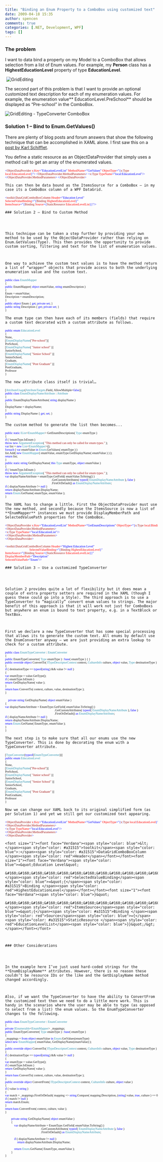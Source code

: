 ```yaml
---
title: "Binding an Enum Property to a ComboBox using customized text"
date: 2009-04-18 15:35
author: spencen
comments: true
categories: [.NET, Development, WPF]
tags: []
---
```



### The problem

  

I want to data bind a property on my Model to a ComboBox that allows selection from a list of Enum values. For example, my **Person** class has a **HighestEducationLevel** property of type **EducationLevel**.
  

&#160;![GridEditing](/images/GridEditing_6.png "GridEditing") 
  

The second part of this problem is that I want to provide an optional customized text description for each of my enumeration values. For example, the enumeration value** EducationLevel.PreSchool** should be displayed as “Pre-school” in the ComboBox.
  

![GridEditing - TypeConverter ComboBox](/images/GridEditing%20-%20TypeConverter%20ComboBox_3.png "GridEditing - TypeConverter ComboBox") 
  

### Solution 1 – Bind to Enum.GetValues()

  

There are plenty of blog posts and forum answers that show the following technique that can be accomplished in XAML alone. I first saw this on a <a href="http://www.codeproject.com/KB/WPF/FillComboboxWSortedEnum.aspx" target="_blank">post by Karl Schifflet</a>.
  

You define a static resource as an ObjectDataProvider that simply uses a method call to get an array of the enumerated values.
  

<font size="1"><font face="Verdana"><span style="color: blue">&lt;</span><span style="color: #a31515">ObjectDataProvider </span><span style="color: red">x</span><span style="color: blue">:</span><span style="color: red">Key</span><span style="color: blue">=&quot;EducationLevelList&quot; </span><span style="color: red">MethodName</span><span style="color: blue">=&quot;GetValues&quot; </span><span style="color: red">ObjectType</span><span style="color: blue">=&quot;{</span><span style="color: #a31515">x</span><span style="color: blue">:</span><span style="color: #a31515">Type </span><span style="color: red">local</span><span style="color: blue">:</span><span style="color: red">EducationLevel</span></font></font><font size="1"><font face="Verdana"><span style="color: blue">}&quot;&gt;
&lt;</span><span style="color: #a31515">ObjectDataProvider.MethodParameters</span></font></font><font size="1"><font face="Verdana"><span style="color: blue">&gt;
&lt;</span><span style="color: #a31515">x</span><span style="color: blue">:</span><span style="color: #a31515">Type </span><span style="color: red">TypeName</span></font></font><font size="1"><font face="Verdana"><span style="color: blue">=&quot;local:EducationLevel&quot;/&gt;
&lt;/</span><span style="color: #a31515">ObjectDataProvider.MethodParameters</span></font></font><font size="1"><font face="Verdana"><span style="color: blue">&gt;
&lt;/</span><span style="color: #a31515">ObjectDataProvider</span><span style="color: blue">&gt;</span></font></font></pre>
<a href="http://11011.net/software/vspaste"></a>

    
    
    

    
    This can then be data bound as the ItemsSource for a ComboBox – in my case its a ComboBox column of a WPF DataGrid.
    
<pre class="code"><font size="1"><font face="Verdana"><span style="color: blue">&lt;</span><span style="color: #a31515">toolkit</span><span style="color: blue">:</span><span style="color: #a31515">DataGridComboBoxColumn </span><span style="color: red">Header</span></font></font><font size="1"><font face="Verdana"><span style="color: blue">=&quot;Education Level&quot;
</span><span style="color: red">SelectedValueBinding</span><span style="color: blue">=&quot;{</span><span style="color: #a31515">Binding </span><span style="color: red">HighestEducationLevel</span></font></font><font size="1"><font face="Verdana"><span style="color: blue">}&quot;
</span><span style="color: red">ItemsSource</span><span style="color: blue">=&quot;{</span><span style="color: #a31515">Binding </span><span style="color: red">Source</span><span style="color: blue">={</span><span style="color: #a31515">StaticResource </span><span style="color: red">EducationLevelList</span><span style="color: blue">}}&quot;/&gt;</span></font></font></pre>
<a href="http://11011.net/software/vspaste"></a>

    
    ### Solution 2 – Bind to Custom Method
    
    

    
    This technique can be taken a step further by providing your own method to be used by the ObjectDataProvider rather than relying on Enum.GetValues(Type). This then provides the opportunity to provide custom sorting, filtering and text for the list of enumeration values.
    

    
    One way to achieve the custom text values is to have the method return a list of “wrapper” objects that provide access to both the underlying enumeration value and the custom text.
    
<pre class="code"><span style="color: blue"><font size="1" face="Verdana">public class </font></span><font size="1"><font face="Verdana"><span style="color: #2b91af">EnumMapper
</span>{
<span style="color: blue">public </span>EnumMapper( <span style="color: blue">object </span>enumValue, <span style="color: blue">string </span>enumDescription )
{
Enum = enumValue;
Description = enumDescription;
}
<span style="color: blue">public object </span>Enum { <span style="color: blue">get</span>; <span style="color: blue">private set</span>; }
<span style="color: blue">public string </span>Description { <span style="color: blue">get</span>; <span style="color: blue">private set</span>; }
}</font></font></pre>

    
    The enum type can then have each of its members (fields) that require a custom text decorated with a custom attribute as follows.
    
<pre class="code"><span style="color: blue"><font size="1" face="Verdana">public enum </font></span><font size="1"><font face="Verdana"><span style="color: #2b91af">EducationLevel
</span>{
None,
[<span style="color: #2b91af">EnumDisplayName</span>(<span style="color: #a31515">&quot;Pre-school&quot;</span>)]
PreSchool,
[<span style="color: #2b91af">EnumDisplayName</span>( <span style="color: #a31515">&quot;Junior school&quot; </span>)]
JuniorSchool,
[<span style="color: #2b91af">EnumDisplayName</span>( <span style="color: #a31515">&quot;Senior School&quot; </span>)]
SeniorSchool,
Graduate,
[<span style="color: #2b91af">EnumDisplayName</span>( <span style="color: #a31515">&quot;Post Graduate&quot; </span>)]
PostGraduate,
Professor
}</font></font></pre>
<a href="http://11011.net/software/vspaste"></a>

    
    The new attribute class itself is trivial…
    
<pre class="code"><font size="1" face="Verdana">[<span style="color: #2b91af">AttributeUsage</span>(<span style="color: #2b91af">AttributeTargets</span>.Field, AllowMultiple=<span style="color: blue">false</span>)]
<span style="color: blue">public class </span><span style="color: #2b91af">EnumDisplayNameAttribute </span>: </font><font size="1"><font face="Verdana"><span style="color: #2b91af">Attribute
</span>{
<span style="color: blue">public </span>EnumDisplayNameAttribute( <span style="color: blue">string </span>displayName )
{
DisplayName = displayName;
}
<span style="color: blue">public string </span>DisplayName { <span style="color: blue">get</span>; <span style="color: blue">set</span>; }
}</font></font></pre>
<a href="http://11011.net/software/vspaste"></a>

    
    The custom method to generate the list then becomes...
    
<pre class="code"><font size="1"><font face="Verdana"><span style="color: blue">public static </span><span style="color: #2b91af">IList</span>&lt;<span style="color: #2b91af">EnumMapper</span>&gt; GetEnumDescriptions( <span style="color: #2b91af">Type </span>enumType )
{
<span style="color: blue">if </span>( !enumType.IsEnum )
<span style="color: blue">throw new </span><span style="color: #2b91af">ArgumentException</span>( <span style="color: #a31515">&quot;This method can only be called for enum types.&quot; </span>);
<span style="color: blue">var </span>list = <span style="color: blue">new </span><span style="color: #2b91af">List</span>&lt;<span style="color: #2b91af">EnumMapper</span>&gt;();
<span style="color: blue">foreach </span>( <span style="color: blue">var </span>enumValue <span style="color: blue">in </span><span style="color: #2b91af">Enum</span>.GetValues( enumType ) )
list.Add( <span style="color: blue">new </span><span style="color: #2b91af">EnumMapper</span>( enumValue, enumType.GetDisplayName( enumValue ) ) );
<span style="color: blue">return </span>list;
}
<span style="color: blue">public static string </span>GetDisplayName( <span style="color: blue">this </span><span style="color: #2b91af">Type </span>enumType, <span style="color: blue">object </span>enumValue )
{
<span style="color: blue">if </span>( !enumType.IsEnum )
<span style="color: blue">throw new </span><span style="color: #2b91af">ArgumentException</span>( <span style="color: #a31515">&quot;This method can only be called for enum types.&quot; </span>);
<span style="color: blue">var </span>displayNameAttribute = enumType.GetField( enumValue.ToString() )  
                                                             .GetCustomAttributes( <span style="color: blue">typeof</span>( <span style="color: #2b91af">EnumDisplayNameAttribute </span>), <span style="color: blue">false </span>)  
                                                             .FirstOrDefault() <span style="color: blue">as </span><span style="color: #2b91af">EnumDisplayNameAttribute</span>;
<span style="color: blue">if </span>( displayNameAttribute != <span style="color: blue">null </span>)
<span style="color: blue">return </span>displayNameAttribute.DisplayName;
<span style="color: blue">return </span><span style="color: #2b91af">Enum</span>.GetName( enumType, enumValue );
}</font></font></pre>

    
    The XAML has to change a little. First the ObjectDataProvider must use the new method, and secondly because the ItemsSource is now a list of **EnumMapper** instances we must provide DisplayMemberPath and SelectedValuePath properties for the ComboBox.
    
<pre class="code"><font size="1"><font face="Verdana"><span style="color: blue">&lt;</span><span style="color: #a31515">ObjectDataProvider </span><span style="color: red">x</span><span style="color: blue">:</span><span style="color: red">Key</span><span style="color: blue">=&quot;EducationLevelList&quot; </span><span style="color: red">MethodName</span><span style="color: blue">=&quot;GetEnumDescriptions&quot; </span><span style="color: red">ObjectType</span><span style="color: blue">=&quot;{</span><span style="color: #a31515">x</span><span style="color: blue">:</span><span style="color: #a31515">Type </span><span style="color: red">local</span><span style="color: blue">:</span><span style="color: red">BindingSupport</span></font></font><font size="1"><font face="Verdana"><span style="color: blue">}&quot;&gt;
&lt;</span><span style="color: #a31515">ObjectDataProvider.MethodParameters</span></font></font><font size="1"><font face="Verdana"><span style="color: blue">&gt;
&lt;</span><span style="color: #a31515">x</span><span style="color: blue">:</span><span style="color: #a31515">Type </span><span style="color: red">TypeName</span></font></font><font size="1"><font face="Verdana"><span style="color: blue">=&quot;local:EducationList&quot;/&gt;
&lt;/</span><span style="color: #a31515">ObjectDataProvider.MethodParameters</span></font></font><font size="1"><font face="Verdana"><span style="color: blue">&gt;
&lt;/</span><span style="color: #a31515">ObjectDataProvider</span><span style="color: blue">&gt;</span></font></font></pre>
<a href="http://11011.net/software/vspaste"></a>
<pre class="code"><font size="1"><font face="Verdana"><span style="color: blue">&lt;</span><span style="color: #a31515">toolkit</span><span style="color: blue">:</span><span style="color: #a31515">DataGridComboBoxColumn </span><span style="color: red">Header</span></font></font><font size="1"><font face="Verdana"><span style="color: blue">=&quot;Highest Education Level&quot;
</span><span style="color: blue">                                </span><span style="color: red">SelectedValueBinding</span><span style="color: blue">=&quot;{</span><span style="color: #a31515">Binding </span><span style="color: red">HighestEducationLevel</span></font></font><font size="1"><font face="Verdana"><span style="color: blue">}&quot;
</span><span style="color: red">ItemsSource</span><span style="color: blue">=&quot;{</span><span style="color: #a31515">Binding </span><span style="color: red">Source</span><span style="color: blue">={</span><span style="color: #a31515">StaticResource </span><span style="color: red">EducationLevelList</span></font></font><font size="1"><font face="Verdana"><span style="color: blue">}}&quot;
</span><span style="color: red">DisplayMemberPath</span></font></font><font size="1"><font face="Verdana"><span style="color: blue">=&quot;Description&quot;
</span><span style="color: red">SelectedValuePath</span><span style="color: blue">=&quot;Enum&quot;/&gt;</span></font></font></pre>
<a href="http://11011.net/software/vspaste"></a>

    
    ### Solution 3 – Use a customized TypeConverter
    
    

    
    Solution 2 provides quite a lot of flexibility but it does mean a couple of extra property setters are required in the XAML (though I guess these could go into a Style). The third approach is to use a TypeConverter to “magically” convert enum values to strings. The major benefit of this approach is that it will work not just for ComboBoxs but anywhere an enum is bound to text property, e.g. in a TextBlock or TextBox.
    

    
    First we declare a new TypeConverter that has some special processing that allows its to generate the custom text. All enums by default use the EnumConverter anyway – we are just providing an extra lookup to check for a custom attribute. 
    
<pre class="code"><font size="1"><font face="Verdana"><span style="color: blue">public class </span><span style="color: #2b91af">EnumTypeConverter </span>: </font></font><font size="1"><font face="Verdana"><span style="color: #2b91af">EnumConverter
</span>{
<span style="color: blue">public </span>EnumTypeConverter( <span style="color: #2b91af">Type </span>enumType ) : <span style="color: blue">base</span>( enumType ) { }
<span style="color: blue">public override object </span>ConvertTo( <span style="color: #2b91af">ITypeDescriptorContext </span>context, <span style="color: #2b91af">CultureInfo </span>culture, <span style="color: blue">object </span>value, <span style="color: #2b91af">Type </span>destinationType )
{
<span style="color: blue">if </span>( destinationType == <span style="color: blue">typeof</span>(<span style="color: blue">string</span>) &amp;&amp; value != <span style="color: blue">null </span>)
{
<span style="color: blue">var </span>enumType = value.GetType();
<span style="color: blue">if </span>( enumType.IsEnum )
<span style="color: blue">return </span>GetDisplayName( value );
}
<span style="color: blue">return base</span>.ConvertTo( context, culture, value, destinationType );
}</font></font></pre>
<pre class="code"><font size="1"><font face="Verdana"><span style="color: blue">    private string </span>GetDisplayName( <span style="color: blue">object </span>enumValue )
{
<span style="color: blue">var </span>displayNameAttribute = EnumType.GetField( enumValue.ToString() )  
                                                                 .GetCustomAttributes( <span style="color: blue">typeof</span>( <span style="color: #2b91af">EnumDisplayNameAttribute </span>), <span style="color: blue">false </span>)  
                                                                 .FirstOrDefault() <span style="color: blue">as </span><span style="color: #2b91af">EnumDisplayNameAttribute</span>;
<span style="color: blue">if </span>( displayNameAttribute != <span style="color: blue">null </span>)
<span style="color: blue">return </span>displayNameAttribute.DisplayName;
<span style="color: blue">return </span><span style="color: #2b91af">Enum</span>.GetName( EnumType, enumValue );
}
}</font></font></pre>
<a href="http://11011.net/software/vspaste"></a>

    
    The next step is to make sure that all our enums use the new TypeConverter. This is done by decorating the enum with a TypeConverter attribute.
    
<pre class="code"><font size="1"><font face="Verdana">[<span style="color: #2b91af">TypeConverter</span>(<span style="color: blue">typeof</span>(<span style="color: #2b91af">EnumTypeConverter</span>))]
<span style="color: blue">public enum </span></font></font><font size="1"><font face="Verdana"><span style="color: #2b91af">EducationLevel
</span>{
None,
[<span style="color: #2b91af">EnumDisplayName</span>(<span style="color: #a31515">&quot;Pre-school&quot;</span>)]
PreSchool,
[<span style="color: #2b91af">EnumDisplayName</span>( <span style="color: #a31515">&quot;Junior school&quot; </span>)]
JuniorSchool,
[<span style="color: #2b91af">EnumDisplayName</span>( <span style="color: #a31515">&quot;Senior School&quot; </span>)]
SeniorSchool,
Graduate,
[<span style="color: #2b91af">EnumDisplayName</span>( <span style="color: #a31515">&quot;Post Graduate&quot; </span>)]
PostGraduate,
Professor
}</font></font></pre>
<a href="http://11011.net/software/vspaste"></a>

    
    Now we can change our XAML back to its original simplified form (as per Solution 1) and yet we still get our customized text appearing.
    
<pre class="code"><font size="1"><font face="Verdana"><span style="color: blue">&lt;</span><span style="color: #a31515">ObjectDataProvider </span><span style="color: red">x</span><span style="color: blue">:</span><span style="color: red">Key</span><span style="color: blue">=&quot;EducationLevelList&quot; </span><span style="color: red">MethodName</span><span style="color: blue">=&quot;GetValues&quot; </span><span style="color: red">ObjectType</span><span style="color: blue">=&quot;{</span><span style="color: #a31515">x</span><span style="color: blue">:</span><span style="color: #a31515">Type </span><span style="color: red">local</span><span style="color: blue">:</span><span style="color: red">EducationLevel</span></font></font><font size="1"><font face="Verdana"><span style="color: blue">}&quot;&gt;
&lt;</span><span style="color: #a31515">ObjectDataProvider.MethodParameters</span></font></font><font size="1"><font face="Verdana"><span style="color: blue">&gt;
&lt;</span><span style="color: #a31515">x</span><span style="color: blue">:</span><span style="color: #a31515">Type </span><span style="color: red">TypeName</span></font></font><font size="1"><font face="Verdana"><span style="color: blue">=&quot;local:EducationLevel&quot;/&gt;
&lt;/</span><span style="color: #a31515">ObjectDataProvider.MethodParameters</span></font></font><font size="1"><font face="Verdana"><span style="color: blue">&gt;
&lt;/</span><span style="color: #a31515">ObjectDataProvider</span><span style="color: blue">&gt;</span></font></font></pre>
<a href="http://11011.net/software/vspaste"></a>

    
    
    

    
    <font size="1"><font face="Verdana"><span style="color: blue">&lt;</span><span style="color: #a31515">toolkit</span><span style="color: blue">:</span><span style="color: #a31515">DataGridComboBoxColumn </span><span style="color: red">Header</span></font></font><font size="1"><font face="Verdana"><span style="color: blue">=&quot;Education Level&quot;
  
    &#160;&#160;&#160;&#160;&#160;&#160;&#160;&#160;&#160;&#160;&#160;&#160;&#160;&#160;&#160;&#160;&#160;&#160;&#160;&#160;&#160;&#160;&#160;&#160;&#160;&#160;&#160;&#160;&#160;&#160;&#160; </span><span style="color: red">SelectedValueBinding</span><span style="color: blue">=&quot;{</span><span style="color: #a31515">Binding </span><span style="color: red">HighestEducationLevel</span></font></font><font size="1"><font face="Verdana"><span style="color: blue">}&quot;
  
    &#160;&#160;&#160;&#160;&#160;&#160;&#160;&#160;&#160;&#160;&#160;&#160;&#160;&#160;&#160;&#160;&#160;&#160;&#160;&#160;&#160;&#160;&#160;&#160;&#160;&#160;&#160;&#160;&#160;&#160;&#160; </span><span style="color: red">ItemsSource</span><span style="color: blue">=&quot;{</span><span style="color: #a31515">Binding </span><span style="color: red">Source</span><span style="color: blue">={</span><span style="color: #a31515">StaticResource </span><span style="color: red">EducationLevelList</span><span style="color: blue">}}&quot;/&gt;</span></font></font>
    

    
    ### Other Considerations
    
    

    
    In the example here I’ve just used hard-coded strings for the **EnumDisplayName** attributes. However, there is no reason these couldn’t be resource IDs or the like and the GetDisplayName method changed accordingly.
    

    
    Also, if we want the TypeConverter to have the ability to ConvertFrom the customized text then we need to do a little more work. This is handy in the scenarios where the user may be able to type (as opposed to select from a list) the enum values. So the EnumTypeConverter changes to the following.
    
<pre class="code"><font size="1"><font face="Verdana"><span style="color: blue">public class </span><span style="color: #2b91af">EnumTypeConverter </span>: </font></font><font size="1"><font face="Verdana"><span style="color: #2b91af">EnumConverter
</span>{
<span style="color: blue">private </span><span style="color: #2b91af">IEnumerable</span>&lt;<span style="color: #2b91af">EnumMapper</span>&gt; _mappings;
<span style="color: blue">public </span>EnumTypeConverter( <span style="color: #2b91af">Type </span>enumType ) : <span style="color: blue">base</span>( enumType )
{
_mappings = <span style="color: blue">from object </span>enumValue <span style="color: blue">in </span><span style="color: #2b91af">Enum</span>.GetValues(enumType)
<span style="color: blue">select new </span><span style="color: #2b91af">EnumMapper</span>( enumValue, GetDisplayName(enumValue) );
}
<span style="color: blue">public override object </span>ConvertTo( <span style="color: #2b91af">ITypeDescriptorContext </span>context, <span style="color: #2b91af">CultureInfo </span>culture, <span style="color: blue">object </span>value, <span style="color: #2b91af">Type </span>destinationType )
{
<span style="color: blue">if </span>( destinationType == <span style="color: blue">typeof</span>(<span style="color: blue">string</span>) &amp;&amp; value != <span style="color: blue">null </span>)
{
<span style="color: blue">var </span>enumType = value.GetType();
<span style="color: blue">if </span>( enumType.IsEnum )
<span style="color: blue">return </span>GetDisplayName( value );
}
<span style="color: blue">return base</span>.ConvertTo( context, culture, value, destinationType );
}
<span style="color: blue">public override object </span>ConvertFrom( <span style="color: #2b91af">ITypeDescriptorContext </span>context, <span style="color: #2b91af">CultureInfo </span>culture, <span style="color: blue">object </span>value )
{
<span style="color: blue">if </span>( value <span style="color: blue">is string </span>)
{
<span style="color: blue">var </span>match = _mappings.FirstOrDefault( mapping =&gt; <span style="color: blue">string</span>.Compare( mapping.Description, (<span style="color: blue">string</span>) value, <span style="color: blue">true</span>, culture ) == 0 );
<span style="color: blue">if </span>( match != <span style="color: blue">null </span>)
<span style="color: blue">return </span>match.Enum;
}
<span style="color: blue">return base</span>.ConvertFrom( context, culture, value );
}  
    </font></font><font size="1"><font face="Verdana"><span style="color: blue">      
        private string </span>GetDisplayName( <span style="color: blue">object </span>enumValue )   
        {   
            <span style="color: blue">var </span>displayNameAttribute = EnumType.GetField( enumValue.ToString() )  
                                               .GetCustomAttributes( <span style="color: blue">typeof</span>( <span style="color: #2b91af">EnumDisplayNameAttribute </span>), <span style="color: blue">false </span>)  
                                               .FirstOrDefault() <span style="color: blue">as </span><span style="color: #2b91af">EnumDisplayNameAttribute</span>;   
      
            <span style="color: blue">if </span>( displayNameAttribute != <span style="color: blue">null </span>)   
                <span style="color: blue">return </span>displayNameAttribute.DisplayName;   
              
            <span style="color: blue">return </span><span style="color: #2b91af">Enum</span>.GetName( EnumType, enumValue );   
        }
}</font></font>

<a href="http://11011.net/software/vspaste"></a>

